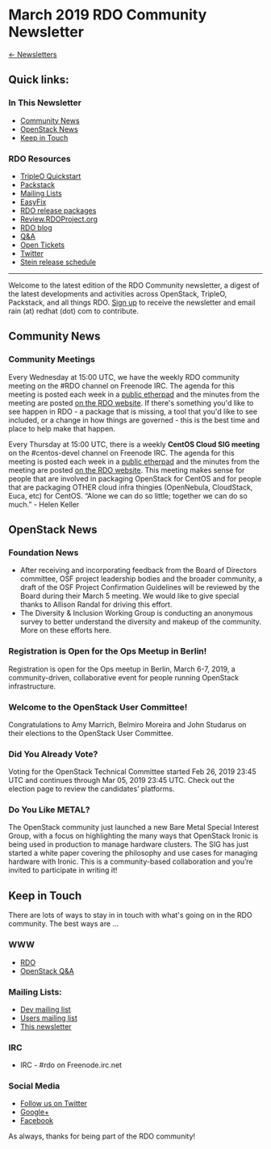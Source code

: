 # March 2019 RDO Community Newsletter

[← Newsletters](/newsletter)
## Quick links:


### In This Newsletter
* [Community News](#community)
* [OpenStack News](#openstack)
* [Keep in Touch](#kit)

### RDO Resources
* [TripleO Quickstart](http://rdoproject.org/tripleo)
* [Packstack](http://rdoproject.org/install/packstack/)
* [Mailing Lists](https://www.rdoproject.org/contribute/mailing-lists/)
* [EasyFix](https://github.com/redhat-openstack/easyfix)
* [RDO release packages](https://trunk.rdoproject.org/)
* [Review.RDOProject.org](http://review.rdoproject.org/)
* [RDO blog](http://blogs.rdoproject.org)
* [Q&A](http://ask.openstack.org/)
* [Open Tickets](http://tm3.org/rdobugs)
* [Twitter](http://twitter.com/rdocommunity)
* [Stein release schedule](https://releases.openstack.org/stein/schedule.html)

---
Welcome to the latest edition of the RDO Community newsletter, a digest of the latest developments and activities across OpenStack, TripleO, Packstack, and all things RDO. [Sign up](https://lists.rdoproject.org/mailman/listinfo/newsletter) to receive the newsletter and email rain (at) redhat (dot) com to contribute.

## <a name="community"></a>Community News
### Community Meetings
Every Wednesday at 15:00 UTC, we have the weekly RDO community meeting on the #RDO channel on Freenode IRC. The agenda for this meeting is posted each week in a [public etherpad](https://etherpad.openstack.org/p/RDO-Meeting) and the minutes from the meeting are posted [on the RDO website](https://www.rdoproject.org/community/community-meeting/). If there's something you'd like to see happen in RDO - a package that is missing, a tool that you'd like to see included, or a change in how things are governed - this is the best time and place to help make that happen.

Every Thursday at 15:00 UTC, there is a weekly **CentOS Cloud SIG meeting** on the #centos-devel channel on Freenode IRC. The agenda for this meeting is posted each week in a [public etherpad](https://etherpad.openstack.org/p/centos-cloud-sig) and the minutes from the meeting are posted [on the RDO website](https://www.rdoproject.org/contribute/cloud-sig-meeting/). This meeting makes sense for people that are involved in packaging OpenStack for CentOS and for people that are packaging OTHER cloud infra thingies (OpenNebula, CloudStack, Euca, etc) for CentOS. “Alone we can do so little; together we can do so much.” - Helen Keller

## <a name="openstack"></a>OpenStack News
### Foundation News
* After receiving and incorporating feedback from the Board of Directors committee, OSF project leadership bodies and the broader community, a draft of the OSF Project Confirmation Guidelines will be reviewed by the Board during their March 5 meeting. We would like to give special thanks to Allison Randal for driving this effort.
* The Diversity & Inclusion Working Group is conducting an anonymous survey to better understand the diversity and makeup of the community. More on these efforts here.

### Registration is Open for the Ops Meetup in Berlin!
Registration is open for the Ops meetup in Berlin, March 6-7, 2019, a community-driven, collaborative event for people running OpenStack infrastructure.

### Welcome to the OpenStack User Committee!
Congratulations to Amy Marrich, Belmiro Moreira and John Studarus on their elections to the OpenStack User Committee.

### Did You Already Vote?
Voting for the OpenStack Technical Committee started Feb 26, 2019 23:45 UTC and continues through Mar 05, 2019 23:45 UTC. Check out the election page to review the candidates’ platforms.

### Do You Like METAL?
The OpenStack community just launched a new Bare Metal Special Interest Group, with a focus on highlighting the many ways that OpenStack Ironic is being used in production to manage hardware clusters. The SIG has just started a white paper covering the philosophy and use cases for managing hardware with Ironic. This is a community-based collaboration and you’re invited to participate in writing it!

## <a name="kit"></a>Keep in Touch

There are lots of ways to stay in in touch with what's going on in the RDO community. The best ways are ...

### WWW
* [RDO](http://rdoproject.org/)
* [OpenStack Q&A](http://ask.openstack.org/)

### Mailing Lists:
* [Dev mailing list](https://lists.rdoproject.org/mailman/listinfo/dev)
* [Users mailing list](https://lists.rdoproject.org/mailman/listinfo/users)
* [This newsletter](https://lists.rdoproject.org/mailman/listinfo/newsletter)

### IRC
* IRC - #rdo on Freenode.irc.net

### Social Media
* [Follow us on Twitter](http://twitter.com/rdocommunity )
* [Google+](http://tm3.org/rdogplus )
* [Facebook](http://facebook.com/rdocommunity)

As always, thanks for being part of the RDO community!
